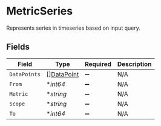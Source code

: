 # MetricSeries

Represents series in timeseries based on input query.


## Fields

| Field                                           | Type                                            | Required                                        | Description                                     |
| ----------------------------------------------- | ----------------------------------------------- | ----------------------------------------------- | ----------------------------------------------- |
| `DataPoints`                                    | [][DataPoint](../../models/shared/datapoint.md) | :heavy_minus_sign:                              | N/A                                             |
| `From`                                          | **int64*                                        | :heavy_minus_sign:                              | N/A                                             |
| `Metric`                                        | **string*                                       | :heavy_minus_sign:                              | N/A                                             |
| `Scope`                                         | **string*                                       | :heavy_minus_sign:                              | N/A                                             |
| `To`                                            | **int64*                                        | :heavy_minus_sign:                              | N/A                                             |